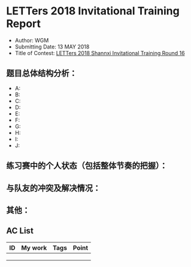 # LETTers 2018 Invitational Training Report

- Author: WGM
- Submitting Date: 13 MAY 2018
- Title of Contest: [LETTers 2018 Shannxi Invitational Training Round 16](https://vjudge.net/contest/228885)

## 题目总体结构分析：

- A:
- B:
- C:
- D:
- E:
- F:
- G:
- H:
- I:
- J:

## 练习赛中的个人状态（包括整体节奏的把握）：



## 与队友的冲突及解决情况：



## 其他：



## AC List

| ID | My work | Tags | Point | 
| :-: | :-: | :-: | :-: | 
|  |  |  |  |
|  |  |  |  |
|  |  |  |  |
